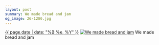 ```yaml
---
layout: post
summary: We made bread and jam
og_image: 26-1280.jpg
---
```


<p>
  <time><a href="/26">{{ page.date | date: "%B %e, %Y" }}</a></time>
  <a href="/26"><img src="{{ site.assets_url }}/26-640.jpg" srcset="{{ site.assets_url }}/26-1280.jpg 1280w, {{ site.assets_url }}/26-960.jpg 960w, {{ site.assets_url }}/26-640.jpg 640w, {{ site.assets_url }}/26-320.jpg 320w" sizes="(min-width: 700px) 50vw, calc(100vw - 2rem)" alt="We made bread and jam" /></a>
  <span>We made bread and jam</span>
</p>
